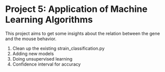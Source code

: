 Project 5: Application of Machine Learning Algorithms
===============================================
This project aims to get some insights about the relation between the gene and the mouse behavior. 


1. Clean up the existing strain_classification.py
2. Adding new models
3. Doing unsupervised learning
4. Confidence interval for accuracy
